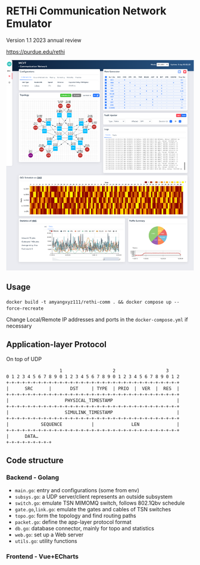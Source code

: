 # RETHi Communication Network Emulator
 
Version 1.1 2023 annual review

https://purdue.edu/rethi

![](./imgs/screenshot.png)

## Usage

`docker build -t amyangxyz111/rethi-comm . && docker compose up --force-recreate`

Change Local/Remote IP addresses and ports in the `docker-compose.yml` if necessary


## Application-layer Protocol

On top of UDP

```
                    1                   2                   3
0 1 2 3 4 5 6 7 8 9 0 1 2 3 4 5 6 7 8 9 0 1 2 3 4 5 6 7 8 9 0 1 2
+-+-+-+-+-+-+-+-+-+-+-+-+-+-+-+-+-+-+-+-+-+-+-+-+-+-+-+-+-+-+-+-+
|      SRC      |       DST     | TYPE  | PRIO  |  VER  |  RES  |
+-+-+-+-+-+-+-+-+-+-+-+-+-+-+-+-+-+-+-+-+-+-+-+-+-+-+-+-+-+-+-+-+
|                     PHYSICAL_TIMESTAMP                        |
+-+-+-+-+-+-+-+-+-+-+-+-+-+-+-+-+-+-+-+-+-+-+-+-+-+-+-+-+-+-+-+-+
|                     SIMULINK_TIMESTAMP                        |
+-+-+-+-+-+-+-+-+-+-+-+-+-+-+-+-+-+-+-+-+-+-+-+-+-+-+-+-+-+-+-+-+
|            SEQUENCE           |              LEN              |
+-+-+-+-+-+-+-+-+-+-+-+-+-+-+-+-+-+-+-+-+-+-+-+-+-+-+-+-+-+-+-+-+
|      DATA…
+-+-+-+-+-+-+-+-+
```

## Code structure

### Backend - Golang

- `main.go`: entry and configurations (some from env)
- `subsys.go`: a UDP server/client represents an outside subsystem
- `switch.go`: emulate TSN MIMOMQ switch, follows 802.1Qbv schedule
- `gate.go`,`link.go`: emulate the gates and cables of TSN switches 
- `topo.go`: form the topology and find routing paths
- `packet.go`: define the app-layer protocol format
- `db.go`: database connector, mainly for topo and statistics
- `web.go`: set up a Web server
- `utils.go`: utility functions
  
### Frontend - Vue+ECharts


